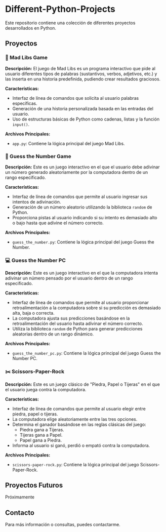 # Different-Python-Projects
Este repositorio contiene una colección de diferentes proyectos desarrollados en Python.

## Proyectos

### :balloon: Mad Libs Game

**Descripción:**
El juego de Mad Libs es un programa interactivo que pide al usuario diferentes tipos de palabras (sustantivos, verbos, adjetivos, etc.) y las inserta en una historia predefinida, pudiendo crear resultados graciosos.

**Características:**
- Interfaz de línea de comandos que solicita al usuario palabras específicas.
- Generación de una historia personalizada basada en las entradas del usuario.
- Uso de estructuras básicas de Python como cadenas, listas y la función `input()`.

**Archivos Principales:**
- `app.py`: Contiene la lógica principal del juego Mad Libs.

### :crystal_ball: Guess the Number Game

**Descripción:**
Este es un juego interactivo en el que el usuario debe adivinar un número generado aleatoriamente por la computadora dentro de un rango especificado.

**Características:**
- Interfaz de línea de comandos que permite al usuario ingresar sus intentos de adivinación.
- Generación de un número aleatorio utilizando la biblioteca `random` de Python.
- Proporciona pistas al usuario indicando si su intento es demasiado alto o bajo hasta que adivine el número correcto.

**Archivos Principales:**
- `guess_the_number.py`: Contiene la lógica principal del juego Guess the Number.

### :computer: Guess the Number PC

**Descripción:**
Este es un juego interactivo en el que la computadora intenta adivinar un número pensado por el usuario dentro de un rango especificado.

**Características:**
- Interfaz de línea de comandos que permite al usuario proporcionar retroalimentación a la computadora sobre si su predicción es demasiado alta, baja o correcta.
- La computadora ajusta sus predicciones basándose en la retroalimentación del usuario hasta adivinar el número correcto.
- Utiliza la biblioteca `random` de Python para generar predicciones aleatorias dentro de un rango dinámico.

**Archivos Principales:**
- `guess_the_number_pc.py`: Contiene la lógica principal del juego Guess the Number PC.

### :scissors: Scissors-Paper-Rock

**Descripción:**
Este es un juego clásico de "Piedra, Papel o Tijeras" en el que el usuario juega contra la computadora.

**Características:**
- Interfaz de línea de comandos que permite al usuario elegir entre piedra, papel o tijeras.
- La computadora elige aleatoriamente entre las tres opciones.
- Determina el ganador basándose en las reglas clásicas del juego:
  - Piedra gana a Tijeras.
  - Tijeras gana a Papel.
  - Papel gana a Piedra.
- Informa al usuario si ganó, perdió o empató contra la computadora.

**Archivos Principales:**
- `scissors-paper-rock.py`: Contiene la lógica principal del juego Scissors-Paper-Rock.

## Proyectos Futuros

Próximamente

## Contacto
Para más información o consultas, puedes contactarme.
